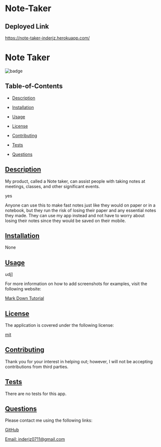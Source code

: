 # Note-Taker

## Deployed Link

https://note-taker-inderjz.herokuapp.com/

# Note Taker
  
  
  ![badge](https://img.shields.io/badge/license-mit-blue)
    

  ## Table-of-Contents

  * [Description](#description)
  * [Installation](#installation)
  * [Usage](#usage)
  
  * [License](#license)
    
  * [Contributing](#contributing)
  * [Tests](#tests)
  * [Questions](#questions)
  
  ## [Description](#table-of-contents)

  My product, called a Note taker, can assist people with taking notes at meetings, classes, and other significant events.

  yes

  Anyone can use this to make fast notes just like they would on paper or in a notebook, but they run the risk of losing their paper and any essential notes they made. They can use my app instead and not have to worry about losing their notes since they would be saved on their mobile.

  ## [Installation](#table-of-contents)

  None

  ## [Usage](#table-of-contents)

  udj]
  
  For more information on how to add screenshots for examples, visit the following website:
  
  [Mark Down Tutorial](https://agea.github.io/tutorial.md/)
  
  
  ## [License](#table-of-contents)

  The application is covered under the following license:

  
  [mit](https://choosealicense.com/licenses/mit)
    
    

  ## [Contributing](#table-of-contents)
  
  
  Thank you for your interest in helping out; however, I will not be accepting contributions from third parties.
    

  ## [Tests](#table-of-contents)

  There are no tests for this app.

  ## [Questions](#table-of-contents)

  Please contact me using the following links:

  [GitHub](https://github.com/inderjz)

  [Email: inderjz0711@gmail.com](mailto:inderjz0711@gmail.com)
